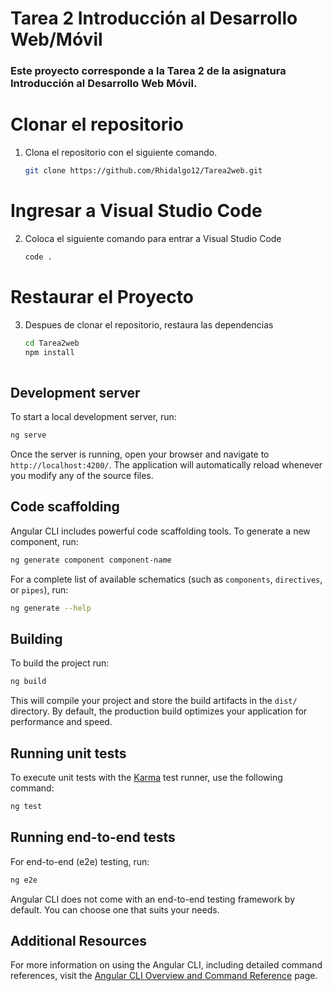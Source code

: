 # Tarea 2 Introducción al Desarrollo Web/Móvil

### Este proyecto corresponde a la Tarea 2 de la asignatura Introducción al Desarrollo Web Móvil.

# Clonar el repositorio
1. Clona el repositorio con el siguiente comando.
   ```bash
   git clone https://github.com/Rhidalgo12/Tarea2web.git
# Ingresar a Visual Studio Code
2. Coloca el siguiente comando para entrar a Visual Studio Code
   ```bash
   code .
# Restaurar el Proyecto
3. Despues de clonar el repositorio, restaura las dependencias
   ```bash
   cd Tarea2web
   npm install
 

## Development server

To start a local development server, run:

```bash
ng serve
```

Once the server is running, open your browser and navigate to `http://localhost:4200/`. The application will automatically reload whenever you modify any of the source files.

## Code scaffolding

Angular CLI includes powerful code scaffolding tools. To generate a new component, run:

```bash
ng generate component component-name
```

For a complete list of available schematics (such as `components`, `directives`, or `pipes`), run:

```bash
ng generate --help
```

## Building

To build the project run:

```bash
ng build
```

This will compile your project and store the build artifacts in the `dist/` directory. By default, the production build optimizes your application for performance and speed.

## Running unit tests

To execute unit tests with the [Karma](https://karma-runner.github.io) test runner, use the following command:

```bash
ng test
```

## Running end-to-end tests

For end-to-end (e2e) testing, run:

```bash
ng e2e
```

Angular CLI does not come with an end-to-end testing framework by default. You can choose one that suits your needs.

## Additional Resources

For more information on using the Angular CLI, including detailed command references, visit the [Angular CLI Overview and Command Reference](https://angular.dev/tools/cli) page.
